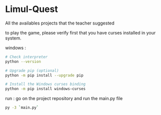 # Limul-Quest
All the availables projects that the teacher suggested


to play the game, please verify first that you have curses installed in your system.

windows : 
```bash
# Check interpreter
python --version

# Upgrade pip (optional)
python -m pip install --upgrade pip

# Install the Windows curses binding
python -m pip install windows-curses

```

run : 
go on the project repository and run the main.py file
```bash
py -3 `main.py`
```